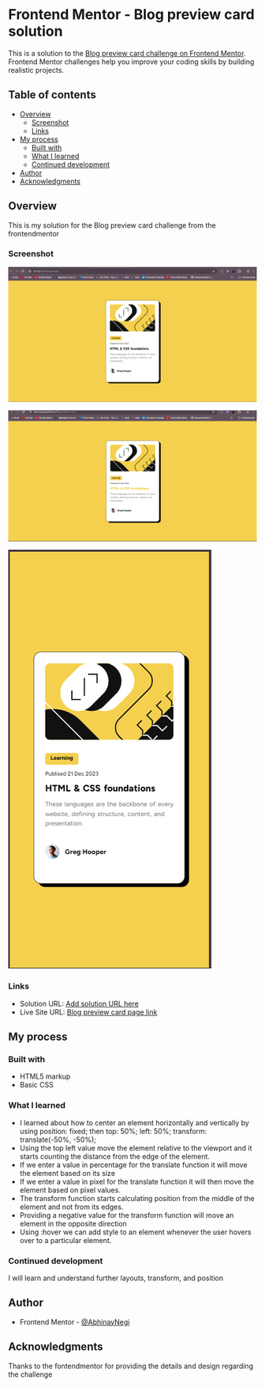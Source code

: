 # Frontend Mentor - Blog preview card solution

This is a solution to the [Blog preview card challenge on Frontend Mentor](https://www.frontendmentor.io/challenges/blog-preview-card-ckPaj01IcS). Frontend Mentor challenges help you improve your coding skills by building realistic projects. 

## Table of contents

- [Overview](#overview)
  - [Screenshot](#screenshot)
  - [Links](#links)
- [My process](#my-process)
  - [Built with](#built-with)
  - [What I learned](#what-i-learned)
  - [Continued development](#continued-development)
- [Author](#author)
- [Acknowledgments](#acknowledgments)

## Overview

This is my solution for the Blog preview card challenge from the frontendmentor

### Screenshot

![](https://github.com/AbhinayNegi/blog-preview-card/blob/main/screenshot/Screenshot.png)

![](https://github.com/AbhinayNegi/Blog-preview-card/blob/main/screenshot/Screenshot%202.png)

![](https://github.com/AbhinayNegi/Blog-preview-card/blob/main/screenshot/Screenshot%203.png)

### Links

- Solution URL: [Add solution URL here](https://your-solution-url.com)
- Live Site URL: [Blog preview card page link](https://abhinaynegi.github.io/Blog-preview-card/)

## My process

### Built with

- HTML5 markup
- Basic CSS

### What I learned

- I learned about how to center an element horizontally and vertically by using position: fixed; then top: 50%; left: 50%; transform: translate(-50%, -50%);
- Using the top left value move the element relative to the viewport and it starts counting the distance from the edge of the element.
- If we enter a value in percentage for the translate function it will move the element based on its size
- If we enter a value in pixel for the translate function it will then move the element based on pixel values.
- The transform function starts calculating position from the middle of the element and not from its edges.
- Providing a negative value for the transform function will move an element in the opposite direction
- Using :hover we can add style to an element whenever the user hovers over to a particular element.


### Continued development

I will learn and understand further layouts, transform, and position

## Author

- Frontend Mentor - [@AbhinayNegi](https://www.frontendmentor.io/profile/AbhinayNegi)

## Acknowledgments

Thanks to the fontendmentor for providing the details and design regarding the challenge
